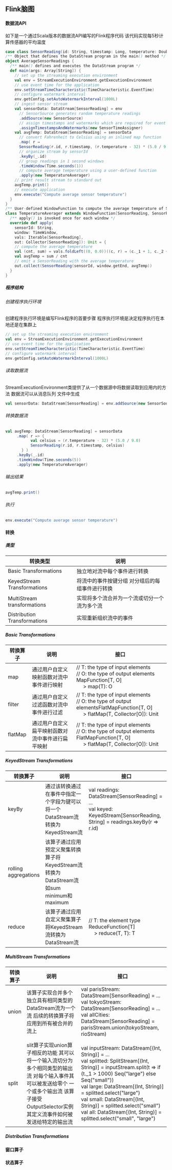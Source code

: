## Flink脑图

#### 数据流API

如下是一个通过Scala版本的数据流API编写的Flink程序代码 该代码实现每5秒计算传感器的平均温度

```scala
case class SensorReading(id: String, timestamp: Long, temperature: Double)
/** Object that defines the DataStream program in the main() method */
object AverageSensorReadings {
  /** main() defines and executes the DataStream program */
  def main(args: Array[String]) {
    // set up the streaming execution environment
    val env = StreamExecutionEnvironment.getExecutionEnvironment
    // use event time for the application
    env.setStreamTimeCharacteristic(TimeCharacteristic.EventTime)
    // configure watermark interval
    env.getConfig.setAutoWatermarkInterval(1000L)
    // ingest sensor stream
    val sensorData: DataStream[SensorReading] = env
      // SensorSource generates random temperature readings
      .addSource(new SensorSource)
      // assign timestamps and watermarks which are required for event time
      .assignTimestampsAndWatermarks(new SensorTimeAssigner)
    val avgTemp: DataStream[SensorReading] = sensorData
      // convert Fahrenheit to Celsius using an inlined map function
      .map( r ⇒
      SensorReading(r.id, r.timestamp, (r.temperature - 32) * (5.0 / 9.0)) )
      // organize stream by sensorId
      .keyBy(_.id)
      // group readings in 1 second windows
      .timeWindow(Time.seconds(1))
      // compute average temperature using a user-defined function
      .apply(new TemperatureAverager)
    // print result stream to standard out
    avgTemp.print()
    // execute application
    env.execute("Compute average sensor temperature")
  }
}
/** User-defined WindowFunction to compute the average temperature of SensorReadings */
class TemperatureAverager extends WindowFunction[SensorReading, SensorReading, String, TimeWindow] {
  /** apply() is invoked once for each window */
  override def apply(
    sensorId: String,
    window: TimeWindow,
    vals: Iterable[SensorReading],
    out: Collector[SensorReading]): Unit = {
    // compute the average temperature
    val (cnt, sum) = vals.foldLeft((0, 0.0))((c, r) ⇒ (c._1 + 1, c._2 + r.temperature))
    val avgTemp = sum / cnt
    // emit a SensorReading with the average temperature
    out.collect(SensorReading(sensorId, window.getEnd, avgTemp))
  }
}
```

##### 程序结构

###### 创建程序执行环境

创建程序执行环境是编写Flink程序的首要步骤 程序执行环境是决定程序执行在本地还是在集群上

```scala
// set up the streaming execution environment
val env = StreamExecutionEnvironment.getExecutionEnvironment
// use event time for the application
env.setStreamTimeCharacteristic(TimeCharacteristic.EventTime)
// configure watermark interval
env.getConfig.setAutoWatermarkInterval(1000L) 
```

###### 读取数据流

StreamExecutionEnvironment类提供了从一个数据源中将数据读取到应用内的方法 数据流可以从消息队列 文件中生成

```scala
val sensorData: DataStream[SensorReading] = env.addSource(new SensorSource)
```

###### 转换数据流

```scala
val avgTemp: DataStream[SensorReading] = sensorData
     .map( r => {
           val celsius = (r.temperature - 32) * (5.0 / 9.0)
           SensorReading(r.id, r.timestamp, celsius)
       } )
     .keyBy(_.id)
     .timeWindow(Time.seconds(5))
     .apply(new TemperatureAverager)
```

###### 输出结果

```scala
avgTemp.print()
```

###### 执行

```scala
env.execute("Compute average sensor temperature")
```

#### 转换

##### 类型

| 转换类型 | 说明 |
| --- | ---- |
| Basic Transformations | 独立地对流中每个事件进行转换 |
| KeyedStream Transformations | 将流中的事件按键分组 对分组后的每组事件进行转换 |
| MultiStream transformations | 实现将多个流合并为一个流或切分一个流为多个流 |
|  Distribution Transformations| 实现重新组织流中的事件 |

##### Basic Transformations

| 转换算子 | 说明 | 接口 |
| ------- | ----- |  ----- |
| map  | 通过用户自定义映射函数对流中事件进行映射  |  // T: the type of input elements<br>// O: the type of output elements<br> MapFunction[T, O]<br>   &nbsp;&nbsp;&nbsp;&nbsp;&nbsp;> map(T): O |
| filter | 通过用户自定义过滤函数对流中事件进行过滤 | // T: the type of input elements <br> // O: the type of output elementsFlatMapFunction[T, O] <br> &nbsp;&nbsp;&nbsp;&nbsp;&nbsp;> flatMap(T, Collector[O]): Unit |
| flatMap | 通过用户自定义扁平映射函数对流中事件进行扁平映射 | // T: the type of input elements <br>// O: the type of output elements FlatMapFunction[T, O] <br> &nbsp;&nbsp;&nbsp;&nbsp;&nbsp;> flatMap(T, Collector[O]): Unit|

##### KeyedStream Transformations

| 转换算子 | 说明 | 接口 |
| ------- | ----- | ------- |
| keyBy | 通过该转换通过在事件中指定一个字段为键可以将一个DataStream流转换为KeyedStream流 | val readings: DataStream[SensorReading] = ... <br> val keyed: KeyedStream[SensorReading, String] = readings.keyBy(r => r.id) |
| rolling aggregations | 该算子通过应用预定义聚集转换算子将KeyedStream流转换为DataStream流 如sum minimum和maximum | |
| reduce | 该算子通过应用自定义聚集算子将KeyedStream流转换为DataStream流 | // T: the element type <br> ReduceFunction[T] <br> &nbsp;&nbsp;&nbsp; > reduce(T, T): T|


##### MultiStream Transformations

| 转换算子 | 说明  | 接口 |
| ----- | ------- | -------|
| union  | 该算子实现合并多个独立具有相同类型的DataStream流为一个流 后续的转换算子将应用到所有被合并的流上 |val parisStream: DataStream[SensorReading] = ... <br> val tokyoStream: DataStream[SensorReading] = ... <br>val allCities: DataStream[SensorReading] = parisStream.union(tokyoStream, rioStream)|
| | | |
| split  | slit算子实现union算子相反的功能  其可以将一个输入流切分为多个相同类型的输出流 对每个输入事件其可以被发送给零个 一个或多个输出流 该算子接受OutputSelector实例其定义流事件如何被发送给特定的输出流 | val inputStream: DataStream[(Int, String)] = ... <br> val splitted: SplitStream[(Int, String)] = inputStream.split(t => if (t._1 > 1000) Seq("large") else Seq("small")) <br>val large: DataStream[(Int, String)] = splitted.select("large") <br> val small: DataStream[(Int, String)] = splitted.select("small") <br> val all: DataStream[(Int, String)] = splitted.select("small", "large")  |
##### Distribution Transformations

#### 窗口算子

#### 状态算子


